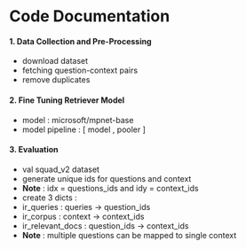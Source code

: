 # Code Documentation 

#### 1. Data Collection and Pre-Processing 
- download dataset 
- fetching question-context pairs 
- remove duplicates 
#### 2. Fine Tuning Retriever Model 
- model : microsoft/mpnet-base 
- model pipeline : \[ model , pooler \]


#### 3. Evaluation 
- val squad_v2 dataset 
- generate unique ids for questions and context
- **Note** : idx = questions_ids and idy = context_ids    
- create 3 dicts :
- ir_queries : queries -> question_ids
- ir_corpus : context -> context_ids
- ir_relevant_docs : question_ids -> context_ids
- **Note** : multiple questions can be mapped to single context